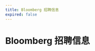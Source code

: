 ```yaml
---
title: Bloomberg 招聘信息
expired: false
---
```


# Bloomberg 招聘信息

<JobPostingTable job-posting-json-path="bloomberg/data/senior-full-stack-software-engineer-compliance-applications.json" />